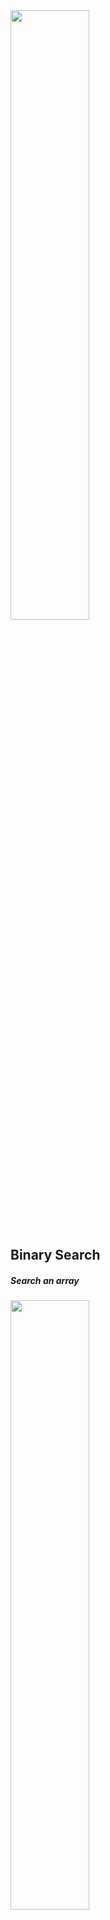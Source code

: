 
<img src="https://user-images.githubusercontent.com/102587414/198553447-dc2909b5-af33-4ae4-8b39-092c9acc2d50.png" width=50% height=50%>

## Binary Search
##### Search an array

<img src="https://user-images.githubusercontent.com/102587414/198553447-dc2909b5-af33-4ae4-8b39-092c9acc2d50.png" width=50% height=50%>

## Search Tree
##### The search tree much easier to insert into

```mermaid
flowchart TB;
    7-->4;
    7-->13;
    4-->1;
    4-->6;
    13-->10;
    13-->15;
```
## Part of a Tree

- Root node
- Right subtree smaller keys
- Left subtree bigger keys

<img src="https://user-images.githubusercontent.com/102587414/198557628-90c1fd40-5069-4d2b-ae41-2a2a10e24d05.png" width=40% height=40%>

## Tree Node Data Type
- Key
- Parent
- Left child
- Rigth child

<img src="https://user-images.githubusercontent.com/102587414/198561410-738a7f38-2fbe-4383-ad4d-bdfa16fc5eb2.png" width=40% height=40%>


## Idea

#### Find

<img src="https://user-images.githubusercontent.com/102587414/198562516-a02930b6-b3ef-4382-bfb5-07fb7084fecf.png" width=40% height=40%> 
<img src="https://user-images.githubusercontent.com/102587414/198562682-d3d6705c-a86a-4f9a-9b69-bbe07eef8ee5.png" width=40% height=40%>
<img src="https://user-images.githubusercontent.com/102587414/198562805-9d02fbc9-b546-4f8b-93bc-f6a387f905f5.png" width=40% height=40%>

## Algorithms

<img src="https://user-images.githubusercontent.com/102587414/198563244-aba8bd13-2c78-4eac-ac31-1c6a71a0e570.png" width=40% height=40%>










<img src="" width=40% height=40%>







